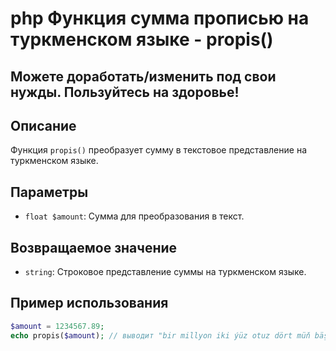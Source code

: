 # php Функция сумма прописью на туркменском языке - propis()
## Можете доработать/изменить под свои нужды. Пользуйтесь на здоровье!

## Описание
Функция `propis()` преобразует сумму в текстовое представление на туркменском языке.

## Параметры
- `float $amount`: Сумма для преобразования в текст.

## Возвращаемое значение
- `string`: Строковое представление суммы на туркменском языке.

## Пример использования

```php
$amount = 1234567.89;
echo propis($amount); // выводит "bir millyon iki ýüz otuz dört müň bäş ýüz altmyş ýedi manat 89 teňňe"
